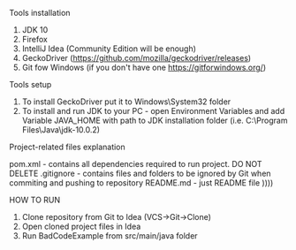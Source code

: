 Tools installation
1. JDK 10
2. Firefox
3. IntelliJ Idea (Community Edition will be enough)
4. GeckoDriver (https://github.com/mozilla/geckodriver/releases)
5. Git fow Windows (if you don't have one https://gitforwindows.org/)

Tools setup
1. To install GeckoDriver put it to Windows\System32 folder
2. To install and run JDK to your PC - open Environment Variables
and add Variable JAVA_HOME with path to JDK installation folder (i.e. C:\Program Files\Java\jdk-10.0.2)

Project-related files explanation

pom.xml - contains all dependencies required to run project. DO NOT DELETE
.gitignore - contains files and folders to be ignored by Git when commiting and pushing to repository
README.md - just README file ))))

HOW TO RUN
1. Clone repository from Git to Idea (VCS->Git->Clone)
2. Open cloned project files in Idea
3. Run BadCodeExample from src/main/java folder